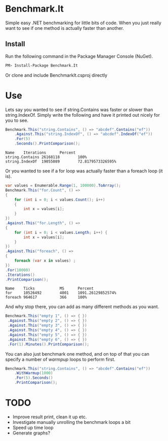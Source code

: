 Benchmark.It
===========

Simple easy .NET benchmarking for little bits of code. When you just really want to see if one method is actually faster than another.

## Install
Run the following command in the Package Manager Console (NuGet).
```bash
PM> Install-Package Benchmark.It
```
Or clone and include BenchmarkIt.csproj directly
# Use
Lets say you wanted to see if string.Contains was faster or slower than string.IndexOf. Simply write the following and have it printed out nicely for you to see.
```csharp
Benchmark.This("string.Contains", () => "abcdef".Contains("ef"))
    .Against.This("string.IndexOf", () => "abcdef".IndexOf("ef"))
    .For(5)
    .Seconds().PrintComparison();
```
```
Name    Iterations      Percent
string.Contains 26168118        100%
string.IndexOf  19055089        72.8179573326595%
```

Or you wanted to see if a for loop was actually faster than a foreach loop (it is).
```csharp
var values = Enumerable.Range(1, 100000).ToArray();
Benchmark.This("for.Count", () =>
{
    for (int i = 0; i < values.Count(); i++)
    {
        int x = values[i];
    }
})
.Against.This("for.Length", () =>
{
    for (int i = 0; i < values.Length; i++) {
        int x = values[i];
    }
})
.Against.This("foreach", () =>
{
    foreach (var x in values) ;
})
.For(10000)
.Iterations()
.PrintComparison();
```
```
Name    Ticks           MS      Percent
for     10526492        4001    1091.26129852574%
foreach 964617          366     100%
```

And why stop there, you can add as many different methods as you want.
```csharp
Benchmark.This("empty 1", () => { })
 .Against.This("empty 2", () => { })
 .Against.This("empty 3", () => { })
 .Against.This("empty 4", () => { })
 .Against.This("empty 5", () => { })
 .Against.This("empty 6", () => { })
 .For(1).Minutes().PrintComparison();
```

You can also just benchmark one method, and on top of that you can specify a number of _warmpup_ loops to perform first.
```csharp
Benchmark.This("string.Contains", () => "abcdef".Contains("ef"))
    .WithWarmup(1000)
    .For(5).Seconds()
    .PrintComparison();
```

# TODO
* Improve result print, clean it up etc.
* Investigate manually unrolling the benchmark loops a bit
* Speed up time loop
* Generate graphs?
